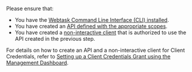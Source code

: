 Please ensure that:

* You have the [Webtask Command Line Interface (CLI) installed](${manage_url}/#/account/webtasks).
* You have created an [API defined with the appropriate scopes](${manage_url}/#/apis).
* You have created a [non-interactive client](${manage_url}/#/clients) that is authorized to use the API created in the previous step.

For details on how to create an API and a non-interactive client for Client Credentials, refer to [Setting up a Client Credentials Grant using the Management Dashboard](/api-auth/config/using-the-auth0-dashboard).
